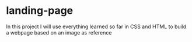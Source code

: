 # landing-page

In this project I will use everything learned so far in CSS and HTML to build a webpage based on an image as reference